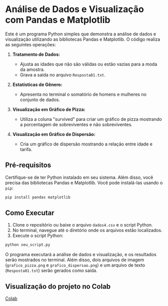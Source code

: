# Análise de Dados e Visualização com Pandas e Matplotlib

Este é um programa Python simples que demonstra a análise de dados e visualização utilizando as bibliotecas Pandas e Matplotlib. O código realiza as seguintes operações:

1. **Tratamento de Dados:**
   - Ajusta as idades que não são válidas ou estão vazias para a moda da amostra.
   - Grava a saída no arquivo `Resposta01.txt`.

2. **Estatísticas de Gênero:**
   - Apresenta no terminal o somatório de homens e mulheres no conjunto de dados.

3. **Visualização em Gráfico de Pizza:**
   - Utiliza a coluna "survived" para criar um gráfico de pizza mostrando a porcentagem de sobreviventes e não sobreviventes.

4. **Visualização em Gráfico de Dispersão:**
   - Cria um gráfico de dispersão mostrando a relação entre idade e tarifa.

## Pré-requisitos

Certifique-se de ter Python instalado em seu sistema. Além disso, você precisa das bibliotecas Pandas e Matplotlib. Você pode instalá-las usando o `pip`:

```bash
pip install pandas matplotlib
```

## Como Executar

1. Clone o repositório ou baixe o arquivo `dados4.csv` e o script Python.
2. No terminal, navegue até o diretório onde os arquivos estão localizados.
3. Execute o script Python:

```bash
python seu_script.py
```

O programa executará a análise de dados e visualização, e os resultados serão mostrados no terminal. Além disso, dois arquivos de imagem (`grafico_pizza.png` e `grafico_dispersao.png`) e um arquivo de texto (`Resposta01.txt`) serão gerados como saída.

## Visualização do projeto no Colab
[Colab](https://colab.research.google.com/drive/1CZtWWMFfRz2WRXGVFRt8S12vGd9nnFzL?usp=sharing)
